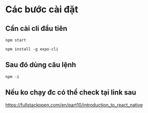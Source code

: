 # Các bước cài đặt
## Cần cài cli đầu tiên
    npm start
    
    npm install -g expo-cli
## Sau đó dùng câu lệnh
    npm -i
## Nếu ko chạy đc có thể check tại link sau
https://fullstackopen.com/en/part10/introduction_to_react_native